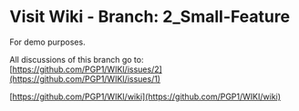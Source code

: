 # Visit Wiki - Branch: 2_Small-Feature
For demo purposes.

All discussions of this branch go to: [https://github.com/PGP1/WIKI/issues/2](https://github.com/PGP1/WIKI/issues/1)
<br />

[https://github.com/PGP1/WIKI/wiki](https://github.com/PGP1/WIKI/wiki)